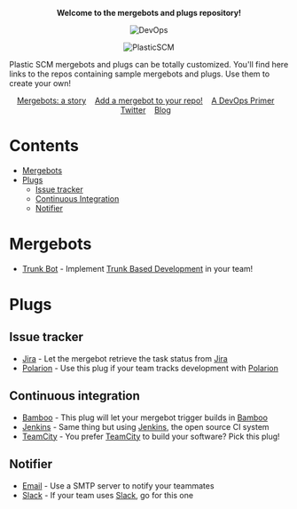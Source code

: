 
<p align="center">
  <strong>Welcome to the mergebots and plugs repository!</strong>
</p>

<p align="center">
  <img alt="DevOps" src="https://raw.githubusercontent.com/mig42/devops/master/img/icon-bot-i-love-merge.png" />
</p>

<p align="center">
  <img alt="PlasticSCM" src="https://raw.githubusercontent.com/mig42/devops/master/img/logo.png" />
</p>


<p align="left">
  Plastic SCM mergebots and plugs can be totally customized.
  You'll find here links to the repos containing sample mergebots and plugs. Use them to create your own!
</p>

<p align="center">
    <a href="http://blog.plasticscm.com/2018/09/mergebot-story-of-our-devops-initiative.html">Mergebots: a story</a>&nbsp;&nbsp;&nbsp;
    <a href="http://blog.plasticscm.com/2018/09/add-mergebot-to-your-repo.html">Add a mergebot to your repo!</a>&nbsp;&nbsp;&nbsp;
    <a href="http://blog.plasticscm.com/2018/03/plasticscm-devops-primer.html">A DevOps Primer</a>&nbsp;&nbsp;&nbsp;
    <a href="https://twitter.com/plasticscm">Twitter</a>&nbsp;&nbsp;&nbsp;
    <a href="http://blog.plasticscm.com">Blog</a>&nbsp;&nbsp;&nbsp;
</p>

# Contents
- [Mergebots](#mergebots)
- [Plugs](#plugs)
    - [Issue tracker](#issue-tracker)
    - [Continuous Integration](#continuous-integration)
    - [Notifier](#notifier)

# Mergebots
- [Trunk Bot](https://github.com/PlasticSCM/trunk-mergebot) - Implement [Trunk Based Development](https://trunkbaseddevelopment.com/) in your team!

# Plugs

## Issue tracker

- [Jira](https://github.com/mig42/jiraplug) - Let the mergebot retrieve the task status from [Jira](https://www.atlassian.com/software/jira)
- [Polarion](https://github.com/mig42/polarionplug) - Use this plug if your team tracks development with [Polarion](https://polarion.plm.automation.siemens.com/)

## Continuous integration

- [Bamboo](https://github.com/mig42/bambooplug) - This plug will let your mergebot trigger builds in [Bamboo](https://www.atlassian.com/software/bamboo)
- [Jenkins](https://github.com/mig42/jenkinsplug) - Same thing but using [Jenkins](https://jenkins.io/), the open source CI system
- [TeamCity](https://github.com/mig42/teamcityplug) - You prefer [TeamCity](https://www.jetbrains.com/teamcity/) to build your software? Pick this plug!

## Notifier

- [Email](https://github.com/mig42/emailplug) - Use a SMTP server to notify your teammates
- [Slack](https://github.com/mig42/slackplug) - If your team uses [Slack](https://www.slack.com/), go for this one
